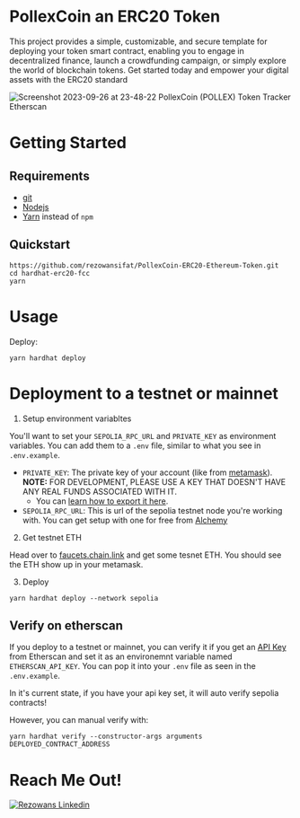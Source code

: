 
# PollexCoin an ERC20 Token

This project provides a simple, customizable, and secure template for deploying your token smart contract, enabling you to engage in decentralized finance, launch a crowdfunding campaign, or simply explore the world of blockchain tokens. Get started today and empower your digital assets with the ERC20 standard

![Screenshot 2023-09-26 at 23-48-22 PollexCoin (POLLEX) Token Tracker Etherscan](https://github.com/rezowansifat/PollexCoin-ERC20-Ethereum-Token/assets/119602384/0895d53a-9d88-46a0-a070-aed4a191d5bc)


# Getting Started

## Requirements

- [git](https://git-scm.com/book/en/v2/Getting-Started-Installing-Git)
- [Nodejs](https://nodejs.org/en/)
- [Yarn](https://classic.yarnpkg.com/lang/en/docs/install/) instead of `npm`

## Quickstart

```
https://github.com/rezowansifat/PollexCoin-ERC20-Ethereum-Token.git
cd hardhat-erc20-fcc
yarn
```

# Usage

Deploy:

```
yarn hardhat deploy
```

# Deployment to a testnet or mainnet

1. Setup environment variabltes

You'll want to set your `SEPOLIA_RPC_URL` and `PRIVATE_KEY` as environment variables. You can add them to a `.env` file, similar to what you see in `.env.example`.

- `PRIVATE_KEY`: The private key of your account (like from [metamask](https://metamask.io/)). **NOTE:** FOR DEVELOPMENT, PLEASE USE A KEY THAT DOESN'T HAVE ANY REAL FUNDS ASSOCIATED WITH IT.
  - You can [learn how to export it here](https://metamask.zendesk.com/hc/en-us/articles/360015289632-How-to-Export-an-Account-Private-Key).
- `SEPOLIA_RPC_URL`: This is url of the sepolia testnet node you're working with. You can get setup with one for free from [Alchemy](https://alchemy.com/?a=673c802981)

2. Get testnet ETH

Head over to [faucets.chain.link](https://faucets.chain.link/) and get some tesnet ETH. You should see the ETH show up in your metamask.

3. Deploy

```
yarn hardhat deploy --network sepolia
```

## Verify on etherscan

If you deploy to a testnet or mainnet, you can verify it if you get an [API Key](https://etherscan.io/myapikey) from Etherscan and set it as an environemnt variable named `ETHERSCAN_API_KEY`. You can pop it into your `.env` file as seen in the `.env.example`.

In it's current state, if you have your api key set, it will auto verify sepolia contracts!

However, you can manual verify with:

```
yarn hardhat verify --constructor-args arguments DEPLOYED_CONTRACT_ADDRESS
```

# Reach Me Out!
[![Rezowans Linkedin](https://img.shields.io/badge/LinkedIn-0077B5?style=for-the-badge&logo=linkedin&logoColor=white)](https://www.linkedin.com/in/rezowan-sifat-341277266)
